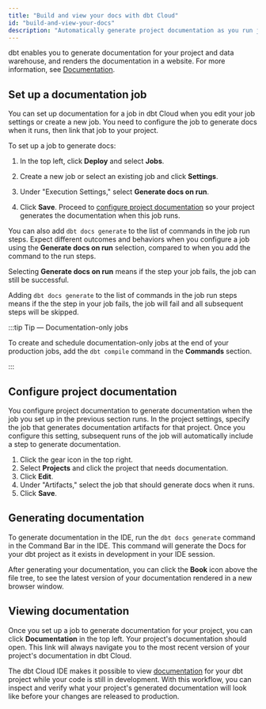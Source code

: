 ```yaml
---
title: "Build and view your docs with dbt Cloud"
id: "build-and-view-your-docs"
description: "Automatically generate project documentation as you run jobs."
---
```


dbt enables you to generate documentation for your project and data warehouse, and renders the documentation in a website. For more information, see [Documentation](/docs/collaborate/documentation).

## Set up a documentation job

You can set up documentation for a job in dbt Cloud when you edit your job settings or create a new job. You need to configure the job to generate docs when it runs, then link that job to your project.

To set up a job to generate docs:

1. In the top left, click **Deploy** and select **Jobs**.
2. Create a new job or select an existing job and click **Settings**.
3. Under "Execution Settings," select **Generate docs on run**.
   <Lightbox src="/img/docs/dbt-cloud/using-dbt-cloud/documentation-job-execution-settings.png" title="Setting up a job to generate documentation"/>

4. Click **Save**. Proceed to [configure project documentation](#configure-project-documentation) so your project generates the documentation when this job runs.

You can also add `dbt docs generate` to the list of commands in the job run steps. Expect different outcomes and behaviors when you configure a job using the **Generate docs on run** selection, compared to when you add the command to the run steps.  

<!-- tabs for runs teps and command -->
<Tabs>

<TabItem value="checkbox" label="Generate docs on run checkbox">

Selecting **Generate docs on run** means if the step your job fails, the job can still be successful. 

</TabItem>

<TabItem value="run_steps" label="`dbt docs generate` job run step">

Adding `dbt docs generate` to the list of commands in the job run steps means if the the step in your job fails, the job will fail and all subsequent steps will be skipped.  

</TabItem>

</Tabs>

<!-- End tabs for checkbox and command -->

 

:::tip Tip &mdash; Documentation-only jobs 

To create and schedule documentation-only jobs at the end of your production jobs, add the `dbt compile` command in the **Commands** section.

:::

## Configure project documentation

You configure project documentation to generate documentation when the job you set up in the previous section runs. In the project settings, specify the job that generates documentation artifacts for that project. Once you configure this setting, subsequent runs of the job will automatically include a step to generate documentation.

1. Click the gear icon in the top right.
2. Select **Projects** and click the project that needs documentation.
3. Click **Edit**.
4. Under "Artifacts," select the job that should generate docs when it runs.
   <Lightbox src="/img/docs/dbt-cloud/using-dbt-cloud/documentation-project-details.png" title="Configuring project documentation"/>
5. Click **Save**.

## Generating documentation

To generate documentation in the IDE, run the `dbt docs generate` command in the
Command Bar in the IDE. This command will generate the Docs for your dbt project as it exists in development in your IDE session.

<Lightbox src="/img/docs/dbt-cloud/dbt-docs-generate-command.png" title="dbt docs generate"/>

After generating your documentation, you can click the **Book** icon above the file tree, to see the latest version of your documentation rendered in a new browser window.

## Viewing documentation

Once you set up a job to generate documentation for your project, you can click **Documentation** in the top left. Your project's documentation should open. This link will always navigate you to the most recent version of your project's documentation in dbt Cloud.

The dbt Cloud IDE makes it possible to view [documentation](/docs/collaborate/documentation)
for your dbt project while your code is still in development. With this workflow, you can inspect and verify what your project's generated documentation will look like before your changes are released to production.

<Lightbox src="/img/docs/dbt-cloud/using-dbt-cloud/98c05c5-Screen_Shot_2019-02-08_at_9.18.22_PM.png" title="Project documentation"/>
